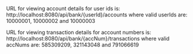 URL for viewing account details for user ids is: http://localhost:8080/api/bank/{userId}/accounts where valid userIds are: 10000001, 10000002 and 10000003

URL for viewing transaction details for account numbers is: http://localhost:8080/api/bank/{accNum}/transactions where valid accNums are: 585309209, 321143048 and 791066619
